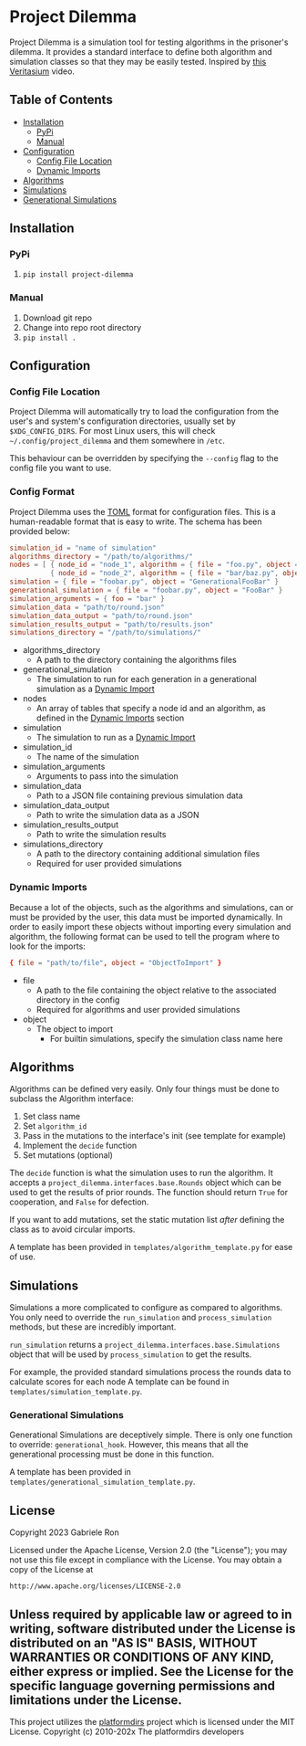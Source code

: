 # Project Dilemma
Project Dilemma is a simulation tool for testing algorithms in the prisoner's dilemma.
It provides a standard interface to define both algorithm and simulation classes so that they may be easily tested.
Inspired by [this Veritasium](https://youtu.be/mScpHTIi-kM?si=7pe8XjmjjWLhMup6) video.

## Table of Contents
* [Installation](#installation)
  * [PyPi](#pypi)
  * [Manual](#manual)
* [Configuration](#configuration)
  * [Config File Location](#config-file-location)
  * [Dynamic Imports](#dynamic-imports)
* [Algorithms](#algorithms)
* [Simulations](#simulations)
* [Generational Simulations](#generational-simulations)

## Installation
### PyPi
1. `pip install project-dilemma`
### Manual
1. Download git repo
2. Change into repo root directory
3. `pip install .`

## Configuration
### Config File Location
Project Dilemma will automatically try to load the configuration from the user's and system's configuration directories,
usually set by `$XDG_CONFIG_DIRS`. For most Linux users, this will check `~/.config/project_dilemma` and them somewhere
in `/etc`.

This behaviour can be overridden by specifying the `--config` flag to the config file you want to use.
### Config Format
Project Dilemma uses the [TOML](https://toml.io/) format for configuration files.
This is a human-readable format that is easy to write.
The schema has been provided below:

```toml
simulation_id = "name of simulation"
algorithms_directory = "/path/to/algorithms/"
nodes = [ { node_id = "node_1", algorithm = { file = "foo.py", object = "Foo" } },
          { node_id = "node_2", algorithm = { file = "bar/baz.py", object = "Baz" } } ]
simulation = { file = "foobar.py", object = "GenerationalFooBar" }
generational_simulation = { file = "foobar.py", object = "FooBar" }
simulation_arguments = { foo = "bar" }
simulation_data = "path/to/round.json"
simulation_data_output = "path/to/round.json"
simulation_results_output = "path/to/results.json"
simulations_directory = "/path/to/simulations/"
```

* algorithms_directory
  * A path to the directory containing the algorithms files
* generational_simulation
  * The simulation to run for each generation in a generational simulation as a [Dynamic Import](#dynamic-imports)
* nodes
  * An array of tables that specify a node id and an algorithm, as defined in the [Dynamic Imports](#dynamic-imports)
section
* simulation
  * The simulation to run as a [Dynamic Import](#dynamic-imports)
* simulation_id
  * The name of the simulation
* simulation_arguments
  * Arguments to pass into the simulation
* simulation_data
  * Path to a JSON file containing previous simulation data
* simulation_data_output
  * Path to write the simulation data as a JSON
* simulation_results_output
  * Path to write the simulation results
* simulations_directory
  * A path to the directory containing additional simulation files
  * Required for user provided simulations

### Dynamic Imports
Because a lot of the objects, such as the algorithms and simulations, can or must be provided by the user, this data
must be imported dynamically.
In order to easily import these objects without importing every simulation and algorithm, the following format can be
used to tell the program where to look for the imports:

```toml
{ file = "path/to/file", object = "ObjectToImport" }
```

* file
  * A path to the file containing the object relative to the associated directory in the config
  * Required for algorithms and user provided simulations
* object
  * The object to import
    * For builtin simulations, specify the simulation class name here

## Algorithms
Algorithms can be defined very easily.
Only four things must be done to subclass the Algorithm interface:
1. Set class name
2. Set `algorithm_id`
3. Pass in the mutations to the interface's init (see template for example)
4. Implement the `decide` function
5. Set mutations (optional)

The `decide` function is what the simulation uses to run the algorithm.
It accepts a `project_dilemma.interfaces.base.Rounds` object which can be used to get the results of prior rounds.
The function should return `True` for cooperation, and `False` for defection.

If you want to add mutations, set the static mutation list *after* defining the class as to avoid circular imports.

A template has been provided in `templates/algorithm_template.py` for ease of use.

## Simulations
Simulations a more complicated to configure as compared to algorithms.
You only need to override the `run_simulation` and `process_simulation` methods, but these are incredibly important.

`run_simulation` returns a `project_dilemma.interfaces.base.Simulations` object that will be used by
`process_simulation` to get the results.

For example, the provided standard simulations process the rounds data to calculate scores for each node
A template can be found in `templates/simulation_template.py`.

### Generational Simulations
Generational Simulations are deceptively simple.
There is only one function to override: `generational_hook`.
However, this means that all the generational processing must be done in this function.

A template has been provided in `templates/generational_simulation_template.py`.

## License
Copyright 2023 Gabriele Ron

Licensed under the Apache License, Version 2.0 (the "License");
you may not use this file except in compliance with the License.
You may obtain a copy of the License at

    http://www.apache.org/licenses/LICENSE-2.0

Unless required by applicable law or agreed to in writing, software
distributed under the License is distributed on an "AS IS" BASIS,
WITHOUT WARRANTIES OR CONDITIONS OF ANY KIND, either express or implied.
See the License for the specific language governing permissions and
limitations under the License.
---
This project utilizes the [platformdirs](https://github.com/platformdirs/platformdirs) project which is licensed under the MIT License.
Copyright (c) 2010-202x The platformdirs developers